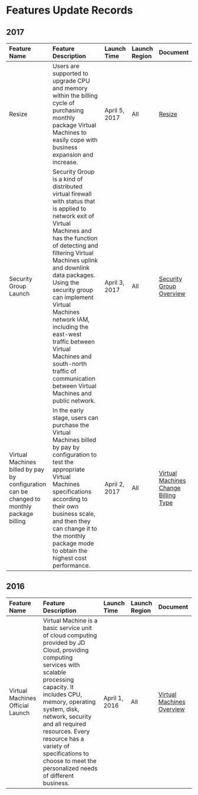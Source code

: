 # Features Update Records

## 2017

Feature Name|Feature Description|Launch Time|Launch Region|Document|
:--|:--|:--|:--|:--|
Resize|Users are supported to upgrade CPU and memory within the billing cycle of purchasing monthly package Virtual Machines to easily cope with business expansion and increase. |April 5, 2017|All|[Resize](https://docs.jdcloud.com/en/virtual-machines/resize-instance)
Security Group Launch|Security Group is a kind of distributed virtual firewall with status that is applied to network exit of Virtual Machines and has the function of detecting and filtering Virtual Machines uplink and downlink data packages. Using the security group can implement Virtual Machines network IAM, including the east-west traffic between Virtual Machines and south-north traffic of communication between Virtual Machines and public network. |April 3, 2017|All|[Security Group Overview](https://docs.jdcloud.com/en/virtual-machines/security-group-overview)
Virtual Machines billed by pay by configuration can be changed to monthly package billing|In the early stage, users can purchase the Virtual Machines billed by pay by configuration to test the appropriate Virtual Machines specifications according to their own business scale, and then they can change it to the monthly package mode to obtain the highest cost performance. |April 2, 2017|All|[Virtual Machines Change Billing Type](https://docs.jdcloud.com/en/virtual-machines/renew-process)




## 2016

Feature Name|Feature Description|Launch Time|Launch Region|Document|
:--|:--|:--|:--|:--|
Virtual Machines Official Launch|Virtual Machine is a basic service unit of cloud computing provided by JD Cloud, providing computing services with scalable processing capacity. It includes CPU, memory, operating system, disk, network, security and all required resources. Every resource has a variety of specifications to choose to meet the personalized needs of different business. |April 1, 2016|All|[Virtual Machines Overview](https://docs.jdcloud.com/en/virtual-machines/product-overview)
